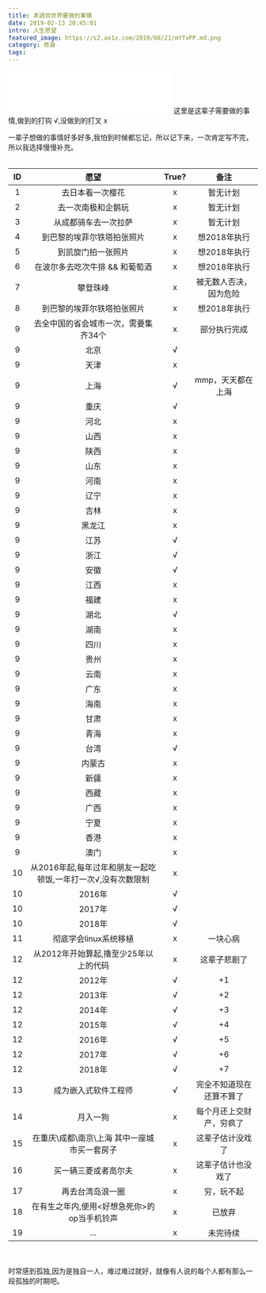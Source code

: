 ```yaml
---
title: 本週目世界要做的事情
date: 2019-02-13 20:45:01
intro: 人生愿望
featured_image: https://s2.ax1x.com/2019/08/21/mtTvPP.md.png
category: 修身
tags:
---
```

<iframe frameborder="no" border="0" marginwidth="0" marginheight="0" width=330 height=86 src="//music.163.com/outchain/player?type=2&id=27575590&auto=1&height=66"></iframe>
这里是这辈子需要做的事情,做到的打钩 √,没做到的打叉 x

一辈子想做的事情好多好多,我怕到时候都忘记，所以记下来，一次肯定写不完，所以我选择慢慢补充。
<br><br>

|  ID  | 愿望 |  True? | 备注 | 
| :-----: | :-----: | :-----: | :-----: |
| 1 | 去日本看一次樱花 | x | 暂无计划 |
| 2 | 去一次南极和企鹅玩 | x | 暂无计划 |
| 3 | 从成都骑车去一次拉萨 | x | 暂无计划 |
| 4 | 到巴黎的埃菲尔铁塔拍张照片 | x | 想2018年执行 |
| 5 | 到凯旋门拍一张照片 | x | 想2018年执行 |
| 6 | 在波尔多去吃次牛排 && 和葡萄酒 | x | 想2018年执行 |
| 7 | 攀登珠峰 | x | 被无数人否决，因为危险 |
| 8 | 到巴黎的埃菲尔铁塔拍张照片 | x | 想2018年执行 |
| 9 | 去全中国的省会城市一次，需要集齐34个 | x | 部分执行完成 |
| 9 | 北京 | √ |  |
| 9 | 天津 | x |  |
| 9 | 上海 | √ | mmp，天天都在上海 |
| 9 | 重庆 | √ |  |
| 9 | 河北 | x |  |
| 9 | 山西 | x |  |
| 9 | 陕西 | x |  |
| 9 | 山东 | x |  |
| 9 | 河南 | x |  |
| 9 | 辽宁 | x |  |
| 9 | 吉林 | x |  |
| 9 | 黑龙江 | x |  |
| 9 | 江苏 | √ |  |
| 9 | 浙江 | √ |  |
| 9 | 安徽 | √ |  |
| 9 | 江西 | x |  |
| 9 | 福建 | x |  |
| 9 | 湖北 | √ |  |
| 9 | 湖南 | x |  |
| 9 | 四川 | x |  |
| 9 | 贵州 | x |  |
| 9 | 云南 | x |  |
| 9 | 广东 | x |  |
| 9 | 海南 | x |  |
| 9 | 甘肃 | x |  |
| 9 | 青海 | x |  |
| 9 | 台湾 | √ |  |
| 9 | 内蒙古 | x |  |
| 9 | 新疆 | x |  |
| 9 | 西藏 | x |  |
| 9 | 广西 | x |  |
| 9 | 宁夏 | x |  |
| 9 | 香港 | x |  |
| 9 | 澳门 | x |  |
| 10 | 从2016年起,每年过年和朋友一起吃顿饭,一年打一次√,没有次数限制 | x |  |
| 10 | 2016年 | √ |  |
| 10 | 2017年 | √ |  |
| 10 | 2018年 | √ |  |
| 11 | 彻底学会linux系统移植 | x | 一块心病 |
| 12 | 从2012年开始算起,撸至少25年以上的代码 | x | 这辈子悲剧了 |
| 12 | 2012年 | √ | +1 |
| 12 | 2013年 | √ | +2 |
| 12 | 2014年 | √ | +3 |
| 12 | 2015年 | √ | +4 |
| 12 | 2016年 | √ | +5 |
| 12 | 2017年 | √ | +6 |
| 12 | 2018年 | √ | +7 |
| 13 | 成为嵌入式软件工程师 | √ | 完全不知道现在还算不算了 |
| 14 | 月入一狗 | x | 每个月还上交财产，穷疯了 |
| 15 | 在重庆\成都\南京\上海 其中一座城市买一套房子 | x | 这辈子估计没戏了 |
| 16 | 买一辆三菱或者高尔夫 | x | 这辈子估计也没戏了 |
| 17 | 再去台湾岛浪一圈 | x | 穷，玩不起 |
| 18 | 在有生之年内,使用<好想急死你>的op当手机铃声 | x | 已放弃 |
| 19 | ... | x | 未完待续 |

<br><br>
时常感到孤独,因为是独自一人，难过难过就好，就像有人说的每个人都有那么一段孤独的时期吧。


